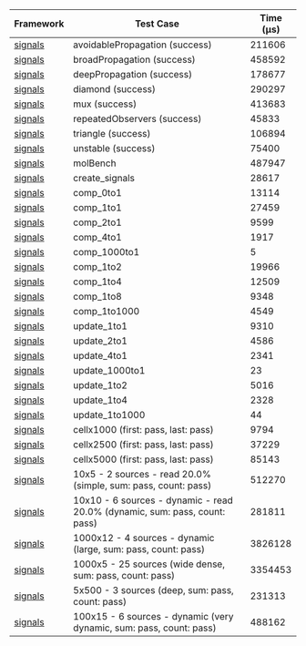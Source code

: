 | Framework | Test Case | Time (μs) |
| --- | --- | --- |
| [signals](https://github.com/rodydavis/signals.dart) | avoidablePropagation (success) | 211606 |
| [signals](https://github.com/rodydavis/signals.dart) | broadPropagation (success) | 458592 |
| [signals](https://github.com/rodydavis/signals.dart) | deepPropagation (success) | 178677 |
| [signals](https://github.com/rodydavis/signals.dart) | diamond (success) | 290297 |
| [signals](https://github.com/rodydavis/signals.dart) | mux (success) | 413683 |
| [signals](https://github.com/rodydavis/signals.dart) | repeatedObservers (success) | 45833 |
| [signals](https://github.com/rodydavis/signals.dart) | triangle (success) | 106894 |
| [signals](https://github.com/rodydavis/signals.dart) | unstable (success) | 75400 |
| [signals](https://github.com/rodydavis/signals.dart) | molBench | 487947 |
| [signals](https://github.com/rodydavis/signals.dart) | create_signals | 28617 |
| [signals](https://github.com/rodydavis/signals.dart) | comp_0to1 | 13114 |
| [signals](https://github.com/rodydavis/signals.dart) | comp_1to1 | 27459 |
| [signals](https://github.com/rodydavis/signals.dart) | comp_2to1 | 9599 |
| [signals](https://github.com/rodydavis/signals.dart) | comp_4to1 | 1917 |
| [signals](https://github.com/rodydavis/signals.dart) | comp_1000to1 | 5 |
| [signals](https://github.com/rodydavis/signals.dart) | comp_1to2 | 19966 |
| [signals](https://github.com/rodydavis/signals.dart) | comp_1to4 | 12509 |
| [signals](https://github.com/rodydavis/signals.dart) | comp_1to8 | 9348 |
| [signals](https://github.com/rodydavis/signals.dart) | comp_1to1000 | 4549 |
| [signals](https://github.com/rodydavis/signals.dart) | update_1to1 | 9310 |
| [signals](https://github.com/rodydavis/signals.dart) | update_2to1 | 4586 |
| [signals](https://github.com/rodydavis/signals.dart) | update_4to1 | 2341 |
| [signals](https://github.com/rodydavis/signals.dart) | update_1000to1 | 23 |
| [signals](https://github.com/rodydavis/signals.dart) | update_1to2 | 5016 |
| [signals](https://github.com/rodydavis/signals.dart) | update_1to4 | 2328 |
| [signals](https://github.com/rodydavis/signals.dart) | update_1to1000 | 44 |
| [signals](https://github.com/rodydavis/signals.dart) | cellx1000 (first: pass, last: pass) | 9794 |
| [signals](https://github.com/rodydavis/signals.dart) | cellx2500 (first: pass, last: pass) | 37229 |
| [signals](https://github.com/rodydavis/signals.dart) | cellx5000 (first: pass, last: pass) | 85143 |
| [signals](https://github.com/rodydavis/signals.dart) | 10x5 - 2 sources - read 20.0% (simple, sum: pass, count: pass) | 512270 |
| [signals](https://github.com/rodydavis/signals.dart) | 10x10 - 6 sources - dynamic - read 20.0% (dynamic, sum: pass, count: pass) | 281811 |
| [signals](https://github.com/rodydavis/signals.dart) | 1000x12 - 4 sources - dynamic (large, sum: pass, count: pass) | 3826128 |
| [signals](https://github.com/rodydavis/signals.dart) | 1000x5 - 25 sources (wide dense, sum: pass, count: pass) | 3354453 |
| [signals](https://github.com/rodydavis/signals.dart) | 5x500 - 3 sources (deep, sum: pass, count: pass) | 231313 |
| [signals](https://github.com/rodydavis/signals.dart) | 100x15 - 6 sources - dynamic (very dynamic, sum: pass, count: pass) | 488162 |
